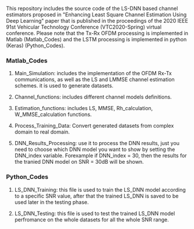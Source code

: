 This repository includes the source code of the LS-DNN based channel estimators proposed in "Enhancing Least Square Channel Estimation Using Deep Learning" paper that is published in the proceedings of the 2020 IEEE 91st Vehicular Technology Conference (VTC2020-Spring) virtual conference. Please note that the Tx-Rx OFDM processing is implemented in Matlab (Matlab_Codes) and the LSTM processing is implemented in python (Keras) (Python_Codes).

### Matlab_Codes

1. Main_Simulation: includes the implementation of the OFDM Rx-Tx communications, as well as the LS and LMMSE channel estimation schemes. it is used to generate datasets.

2. Channel_functions: includes different channel models definitions.

3. Estimation_functions: includes LS, MMSE, Rh_calculation, W_MMSE_calculation functions.

4. Process_Training_Data: Convert generated datasets from complex domain to real domain.

5. DNN_Results_Processing: use it to process the DNN results, just you need to choose which DNN model you want to show by setting the DNN_index variable.
   Forexample if DNN_index = 30, then the results for the tranied DNN model on SNR = 30dB will be shown.

### Python_Codes

1. LS_DNN_Training: this file is used to train the LS_DNN model according to a specific SNR value, after that the trained LS_DNN is saved to be used later in the testing phase. 

2. LS_DNN_Testing: this file is used to test the trained LS_DNN model perfromance on the whole datasets for all the whole SNR range.
